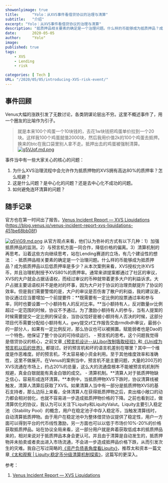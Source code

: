 ```yaml
---
showonlyimage: true
title:      "Yolo：从XVS事件看借贷协议的治理与清算"
subtitle:   "介绍"
excerpt: "Yolo：从XVS事件看借贷协议的治理与清算"
description: "抵质押品相关要素的确定是一个治理问题。什么样的币能够成为抵质押品？成为抵质押品以后低质押率是多少？从本次案例来看，XVS授权允许XVS币，并且治理机制授予XVS80%的质押率。"
date:       2020-05-05
author:     "Yolo"
image: 
published: true 
tags:
    - XVS
    - Lending 
    - risk

categories: [ Tech ]
URL: "/2020/05/05/introducing-XVS-risk-event/"
---
```




## 事件回顾
Venus大幅的涨跌引发了无数讨论，各类阴谋论层出不穷。这里不概述事件了，用一个圈友的比喻作为引子。
> 就是本来100个鸡蛋一个10块钱的，去花1w块钱把鸡蛋单价拉到一个20块。这样我100个鸡蛋就值2000块，然后我用价值2k的100个鸡蛋去抵押。换来的btc在我口袋里别人拿不走。抵押出去的鸡蛋被强制清算。
[![g5VJqf.md.png](https://z3.ax1x.com/2021/05/19/g5VJqf.md.png)](https://imgtu.com/i/g5VJqf)

事件当中有一些大家关心的核心的问题：
1. 为什么XVS治理流程中会允许作为抵质押物的XVS拥有高达80%的质押率？怎么规避？
2. 这是什么问题？是中心化的问题？还是去中心化不成功的问题。
3. 如何避免连环清算的问题？

## 随手记录
官方也在第一时间出了报告。[Venus Incident Report — XVS Liquidations](https://blog.venus.io/venus-incident-report-xvs-liquidations-451be68bb08f)
(https://blog.venus.io/venus-incident-report-xvs-liquidations-451be68bb08f)

[![g5ViG9.md.png](https://z3.ax1x.com/2021/05/19/g5ViG9.md.png)](https://imgtu.com/i/g5ViG9)
从官方观点来看，他们认为弥补的方式有以下几种：1）加强抵质押品的监测。2）与预言机方面一同合作，降低价格的偏离。3）清算机制的再思考。沿着这些方向继续思考，站在Lending赛道的立场，有几个建设性的想法：
	- 抵质押品相关要素的确定是一个治理问题。什么样的币能够成为抵质押品？成为抵质押品以后低质押率是多少？从本次案例来看，XVS授权允许XVS币，并且治理机制授予XVS80%的质押率。通常来讲提案都通过了社区的审议，XVS的大户就会占据话语权，而经过审议的币种就带着更多大户的利益诉求。大户占据主要话语权并不是绝对的坏事，因为大户对于协议的治理贡献提升了协议的效率。但是我们需要警惕的是，大户的审议是否伤害了散户的利益，我的建议是，协议通过应当要增加一个前提要件：**既需要有一定比例的投票通过率和参与率，同时也要设置一个小额持有人的反对比率。**当小额持有人，反对数量or比例超过一定范围的时候，协议不予通过。为了激励小额持有人的参与，当有人提案的时候需要提交一定比例的保证金，当协议恰好是被小额持有人否决的时候，这部分项目代币需要分配给小额持有人。gwy提交zf工作报告交由rmdbdh审议，最弱小的一部分人，如果有一定比例反对，那么协议也可以被搁置。赋能弱者也是Dao的一个特色，他保证了整个协议的可持续运行。
	- 预言机的思考。这个问题我觉得是借贷协议的核心，之前文章[《预言机设计--从Libor改制吸取经验》](https://mp.weixin.qq.com/s/GlkX1lLu6V6to5KMFfcaJQ)和[《Uni成为预言机以后的世界》](https://mp.weixin.qq.com/s/F4AibkmIt5HpexFGozSd7g) 都提过。好的预言机和坏的语言机差别在哪里？其中一个维度是作恶难度。好的预言机，不太容易被小资金利用。至于其他维度效率和准确性，这里不做展开。在Venus的案例当中，预言机不是主要问题，大量的200万的XVS流通在市场上，约占20%的总量，这么大的流通盘根本不能被预言机机制所规避，真金白银就能有真金白银的成交。
	- 清算机制。**清算人对于抵质押物缺乏信心，容易形成连环清算。**本例中，当抵质押物XVS下跌时，协议清算线被触发，清算人清算后获取了XVS。如果清算人当中有一部分是抵质押物XVS的基石支持者，那么边际上来看，全体清算人在获得抵质押物之后，卖出缩小敞口的动力都会相对弱化，也就不容易进一步造成抵质押物价格的下降。之前也看到过，做清算优化的协议，我认为可以关注下Liquity和LiquityValut。Liquity主要引入稳定池（Stability Pool）的概念，用户在稳定池子中存入稳定币，当触发清算线时，自动清算抵质押物。由于用户在稳定池中为整体借贷协议提供了稳定性，用户一方面可以得到平台的代币线性激励，另一方面也可以以低于市场价10%-20%的价格获取抵质押品。站在协议全局来看，这一部分用户就是奔着获取低成本的抵质押品来的，相对来说对于抵质押品本身会更认可。并且由于清算是自动发生的，抵质押物并未拍卖或者卖出进入市场流通，不会进一步造成抵押品价格下跌，从而引发次生的灾难。我自己写过简略的[《资产负债表角度看Liquity》](https://mp.weixin.qq.com/s/pB2Y_ZJBC81mvhMvnoY6Ng)，推荐太和资本一篇文章[《太和观察 | Liquity:稳定币分级清算机制探索》](https://mp.weixin.qq.com/s/NaU6-g_j6tnsNVJ9WG97lQ)，这篇写的更深入。


参考：
1. [Venus Incident Report — XVS Liquidations](https://blog.venus.io/venus-incident-report-xvs-liquidations-451be68bb08f)

